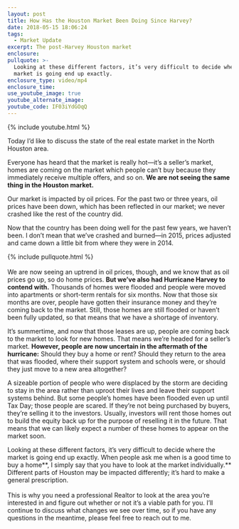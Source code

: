 ```yaml
---
layout: post
title: How Has the Houston Market Been Doing Since Harvey?
date: 2018-05-15 18:06:24
tags:
  - Market Update
excerpt: The post-Harvey Houston market
enclosure:
pullquote: >-
  Looking at these different factors, it’s very difficult to decide where the
  market is going end up exactly.
enclosure_type: video/mp4
enclosure_time:
use_youtube_image: true
youtube_alternate_image:
youtube_code: IF03iYdGOqQ
---
```


{% include youtube.html %}

Today I’d like to discuss the state of the real estate market in the North Houston area.

Everyone has heard that the market is really hot—it’s a seller’s market, homes are coming on the market which people can’t buy because they immediately receive multiple offers, and so on. **We are not seeing the same thing in the Houston market.**

Our market is impacted by oil prices. For the past two or three years, oil prices have been down, which has been reflected in our market; we never crashed like the rest of the country did.

Now that the country has been doing well for the past few years, we haven’t been. I don’t mean that we’ve crashed and burned—in 2015, prices adjusted and came down a little bit from where they were in 2014.

{% include pullquote.html %}<br><br>We are now seeing an uptrend in oil prices, though, and we know that as oil prices go up, so do home prices. **But we’ve also had Hurricane Harvey to contend with.** Thousands of homes were flooded and people were moved into apartments or short-term rentals for six months. Now that those six months are over, people have gotten their insurance money and they’re coming back to the market. Still, those homes are still flooded or haven’t been fully updated, so that means that we have a shortage of inventory.

It’s summertime, and now that those leases are up, people are coming back to the market to look for new homes. That means we’re headed for a seller’s market. **However, people are now uncertain in the aftermath of the hurricane:** Should they buy a home or rent? Should they return to the area that was flooded, where their support system and schools were, or should they just move to a new area altogether?

A sizeable portion of people who were displaced by the storm are deciding to stay in the area rather than uproot their lives and leave their support systems behind. But some people’s homes have been flooded even up until Tax Day; those people are scared. If they’re not being purchased by buyers, they’re selling it to the investors. Usually, investors will rent those homes out to build the equity back up for the purpose of reselling it in the future. That means that we can likely expect a number of these homes to appear on the market soon.

Looking at these different factors, it’s very difficult to decide where the market is going end up exactly. When people ask me when is a good time to buy a home**, I simply say that you have to look at the market individually.** Different parts of Houston may be impacted differently; it’s hard to make a general prescription.<br><br>This is why you need a professional Realtor to look at the area you’re interested in and figure out whether or not it’s a viable path for you. I’ll continue to discuss what changes we see over time, so if you have any questions in the meantime, please feel free to reach out to me.